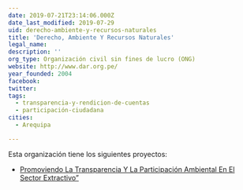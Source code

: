```yaml
---
date: 2019-07-21T23:14:06.000Z
date_last_modified: 2019-07-29
uid: derecho-ambiente-y-recursos-naturales
title: 'Derecho, Ambiente Y Recursos Naturales'
legal_name: 
description: ''
org_type: Organización civil sin fines de lucro (ONG)
website: http://www.dar.org.pe/
year_founded: 2004
facebook: 
twitter: 
tags:
  - transparencia-y-rendicion-de-cuentas
  - participación-ciudadana
cities: 
  - Arequipa

---
```


Esta organización tiene los siguientes proyectos:

- [Promoviendo La Transparencia Y La Participación Ambiental En El Sector Extractivo”](/proyectos/promoviendo-la-transparencia-y-la-participacion-ambiental-en-el-sector-extractivo)
